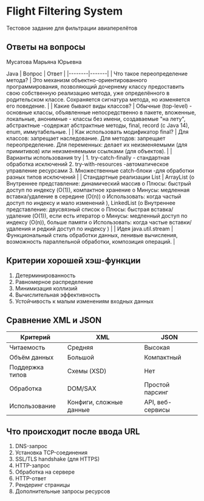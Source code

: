 # Flight Filtering System

Тестовое задание для фильтрации авиаперелётов

## Ответы на вопросы
 Мусатова Марьяна Юрьевна 

 Java
| Вопрос | Ответ |
|--------|-------|
| Что такое переопределение метода? | Это механизм объектно-ориентированного программирования, позволяющий дочернему классу предоставить свою собственную реализацию метода, уже определённого в родительском классе. Сохраняется сигнатура метода, но изменяется его поведение. |
| Какие бывают виды классов? | Обычные (top-level) -  основные классы, объявленные непосредственно в пакете, вложенные, локальные, анонимные - классы без имени, создаваемые "на лету", абстрактные -содержат абстрактные методы, final, record (с Java 14), enum, иммутабельные. |
| Как использовать модификатор final? | Для классов: запрещает наследование. Для методов: запрещает переопределение. Для переменных: делает их неизменяемыми (для примитивов) или неизменяемыми ссылками (для объектов). |
| Варианты использования try | 1. try-catch-finally - стандартная обработка исключений 2. try-with-resources -автоматическое управление ресурсами 3. Множественные catch-блоки -для обработки разных типов исключений |
| Стандартные реализации List | ArrayList (o	Внутреннее представление: динамический массив
o	Плюсы: быстрый доступ по индексу (O(1)), компактное хранение
o	Минусы: медленная вставка/удаление в середине (O(n))
o	Использовать: когда частый доступ по индексу и мало изменений
), LinkedList (o	Внутреннее представление: двусвязный список
o	Плюсы: быстрая вставка/удаление (O(1)), если есть итератор
o	Минусы: медленный доступ по индексу (O(n)), больше памяти
o	Использовать: когда частые вставки/удаления и редкий доступ по индексу
) |
| Идея java.util.stream | Функциональный стиль обработки данных, ленивые вычисления, возможность параллельной обработки, композиция операций. |

## Критерии хорошей хэш-функции

1. Детерминированность
2. Равномерное распределение
3. Минимизация коллизий
4. Вычислительная эффективность
5. Устойчивость к малым изменениям входных данных

## Сравнение XML и JSON

| Критерий | XML | JSON |
|----------|-----|------|
| Читаемость | Средняя | Высокая |
| Объём данных | Большой | Компактный |
| Поддержка типов | Схемы (XSD) | Нет |
| Обработка | DOM/SAX | Простой парсинг |
| Использование | Конфиги, сложные данные | API, веб-сервисы |

## Что происходит после ввода URL

1. DNS-запрос
2. Установка TCP-соединения
3. SSL/TLS handshake (для HTTPS)
4. HTTP-запрос
5. Обработка на сервере
6. HTTP-ответ
7. Рендеринг страницы
8. Дополнительные запросы ресурсов
